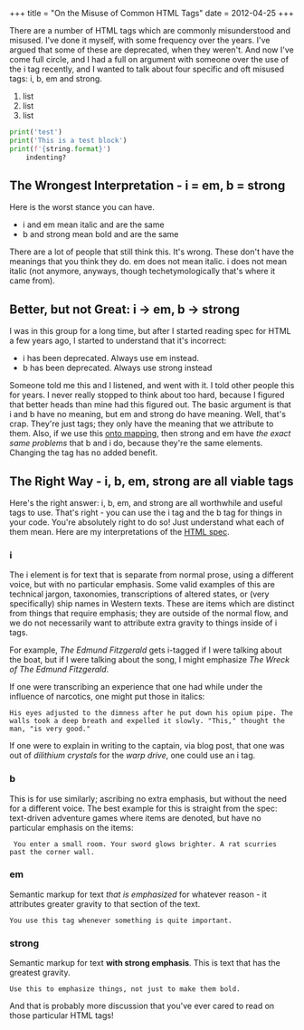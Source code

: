 +++
title = "On the Misuse of Common HTML Tags"
date = 2012-04-25
+++

There are a number of HTML tags which are commonly misunderstood and misused. I've done it myself, with some frequency 
over the years. I've argued that some of these are deprecated, when they weren't. And now I've come full circle, and I 
had a full on argument with someone over the use of the i tag recently, and I wanted to talk about four specific and oft
misused tags: i, b, em and strong.

1. list
2. list
3. list


```python
print('test')
print('This is a test block')
print(f'{string.format}')
    indenting?
```
    

## The Wrongest Interpretation - i = em, b = strong

Here is the worst stance you can have.

- i and em mean italic and are the same
- b and strong mean bold and are the same

There are a lot of people that still think this. It's wrong. These don't have the meanings that you think they do. em does not mean italic. i does not mean italic (not anymore, anyways, though techetymologically that's where it came from).

## Better, but not Great: i -> em, b -> strong

I was in this group for a long time, but after I started reading spec for HTML a few years ago, I started to understand that it's incorrect:

- i has been deprecated. Always use em instead.
- b has been deprecated. Always use strong instead

Someone told me this and I listened, and went with it. I told other people this for years. I never really stopped to think about too hard, because I figured that better heads than mine had this figured out. The basic argument is that i and b have no meaning, but em and strong do have meaning. Well, that's crap. They're just tags; they only have the meaning that we attribute to them. Also, if we use this [onto mapping](http://en.wikipedia.org/wiki/Surjective_function), then strong and em have _the exact same problems_ that b and i do, because they're the same elements. Changing the tag has no added benefit.

## The Right Way - i, b, em, strong are all viable tags

Here's the right answer: i, b, em, and strong are all worthwhile and useful tags to use. That's right - you can use the i tag and the b tag for things in your code. You're absolutely right to do so! Just understand what each of them mean. Here are my interpretations of the [HTML spec](http://www.w3.org/TR/html5/text-level-semantics.html#the-abbr-element).

### i

The i element is for text that is separate from normal prose, using a different voice, but with no particular emphasis. Some valid examples of this are technical jargon, taxonomies, transcriptions of altered states, or (very specifically) ship names in Western texts. These are items which are distinct from things that require emphasis; they are outside of the normal flow, and we do not necessarily want to attribute extra gravity to things inside of i tags.

For example, _The Edmund Fitzgerald_ gets i-tagged if I were talking about the boat, but if I were talking about the song, I might emphasize _The Wreck of The Edmund Fitzgerald_.

If one were transcribing an experience that one had while under the influence of narcotics, one might put those in italics:

```
His eyes adjusted to the dimness after he put down his opium pipe. The walls took a deep breath and expelled it slowly. "This," thought the man, "is very good." 
```

If one were to explain in writing to the captain, via blog post, that one was out of _dilithium crystals_ for the _warp drive_, one could use an i tag.

### b

This is for use similarly; ascribing no extra emphasis, but without the need for a different voice. The best example for this is straight from the spec: text-driven adventure games where items are denoted, but have no particular emphasis on the items:

```
 You enter a small room. Your sword glows brighter. A rat scurries past the corner wall. 
```

### em

Semantic markup for text _that is emphasized_ for whatever reason - it attributes greater gravity to that section of the text.

```
You use this tag whenever something is quite important.
```

### strong

Semantic markup for text **with strong emphasis**. This is text that has the greatest gravity.

```
Use this to emphasize things, not just to make them bold.
```

And that is probably more discussion that you've ever cared to read on those particular HTML tags!
